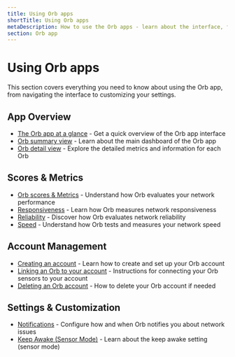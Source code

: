 ```yaml
---
title: Using Orb apps
shortTitle: Using Orb apps
metaDescription: How to use the Orb apps - learn about the interface, features, account management, and settings to get the most out of your Orb experience.
section: Orb app
---
```


# Using Orb apps

This section covers everything you need to know about using the Orb app, from navigating the interface to customizing your settings.

## App Overview

- [The Orb app at a glance](/docs/orb-app/orb-app-at-a-glance.md) - Get a quick overview of the Orb app interface
- [Orb summary view](/docs/orb-app/orb-summary-view.md) - Learn about the main dashboard of the Orb app
- [Orb detail view](/docs/orb-app/orb-detail-view.md) - Explore the detailed metrics and information for each Orb

## Scores & Metrics

- [Orb scores & Metrics](/docs/orb-app/orb-scores-metrics.md) - Understand how Orb evaluates your network performance
- [Responsiveness](/docs/orb-app/responsiveness.md) - Learn how Orb measures network responsiveness
- [Reliability](/docs/orb-app/reliability.md) - Discover how Orb evaluates network reliability
- [Speed](/docs/orb-app/speed.md) - Understand how Orb tests and measures your network speed

## Account Management

- [Creating an account](/docs/orb-app/creating-an-account.md) - Learn how to create and set up your Orb account
- [Linking an Orb to your account](/docs/orb-app/linking-orb-to-account.md) - Instructions for connecting your Orb sensors to your account
- [Deleting an Orb account](/docs/orb-app/deleting-orb-account.md) - How to delete your Orb account if needed

## Settings & Customization

- [Notifications](/docs/orb-app/notifications.md) - Configure how and when Orb notifies you about network issues
- [Keep Awake (Sensor Mode)](/docs/orb-app/sensor-mode.md) - Learn about the keep awake setting (sensor mode)
